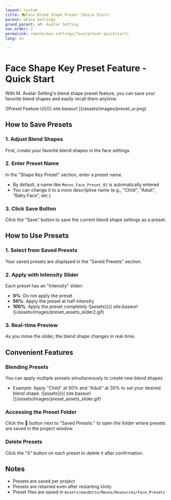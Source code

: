 ```yaml
---
layout: custom
title: 🎭Face Blend Shape Preset (Quick Start)
parent: ⚙️Face Settings
grand_parent: ⚙️M. Avatar Setting
nav_order: 2
permalink: /menno/mas-settings/face/preset-quickstart/
lang: en

---
```


# Face Shape Key Preset Feature - Quick Start

With M. Avatar Setting's blend shape preset feature, you can save your favorite blend shapes and easily recall them anytime.

![Preset Feature UI]({{ site.baseurl }}/assets/images/preset_ui.png)

## How to Save Presets

### 1. Adjust Blend Shapes
First, create your favorite blend shapes in the face settings.

### 2. Enter Preset Name
In the "Shape Key Preset" section, enter a preset name.
- By default, a name like `Menno_Face_Preset_01` is automatically entered
- You can change it to a more descriptive name (e.g., "Child", "Adult", "Baby Face", etc.)

### 3. Click Save Button
Click the "Save" button to save the current blend shape settings as a preset.

## How to Use Presets

### 1. Select from Saved Presets
Your saved presets are displayed in the "Saved Presets" section.

### 2. Apply with Intensity Slider
Each preset has an "Intensity" slider:
- **0%**: Do not apply the preset
- **50%**: Apply the preset at half intensity
- **100%**: Apply the preset completely
![assets]({{ site.baseurl }}/assets/images/preset_assets_slider2.gif)

### 3. Real-time Preview
As you move the slider, the blend shape changes in real-time.

## Convenient Features

### Blending Presets
You can apply multiple presets simultaneously to create new blend shapes.
- Example: Apply "Child" at 50% and "Adult" at 30% to set your desired blend shape.
![assets]({{ site.baseurl }}/assets/images/preset_assets_slider.gif)

### Accessing the Preset Folder
Click the 📁 button next to "Saved Presets:" to open the folder where presets are saved in the project window.

### Delete Presets
Click the "X" button on each preset to delete it after confirmation.

## Notes

- Presets are saved per project
- Presets are retained even after restarting Unity
- Preset files are saved in `Assets/emudotto/Menno/Resources/Face_Presets` 